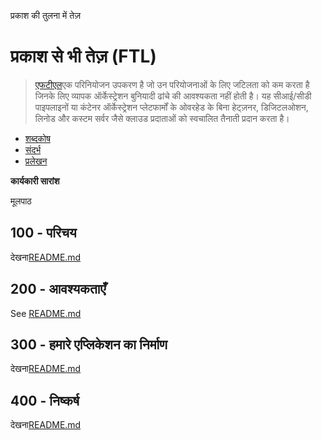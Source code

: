 प्रकाश की तुलना में तेज़

# प्रकाश से भी तेज़ (FTL)

> [एफटीएल](https://github.com/yarlson/ftl)एक परिनियोजन उपकरण है जो उन परियोजनाओं के लिए जटिलता को कम करता है जिनके लिए व्यापक ऑर्केस्ट्रेशन बुनियादी ढांचे की आवश्यकता नहीं होती है। यह सीआई/सीडी पाइपलाइनों या कंटेनर ऑर्केस्ट्रेशन प्लेटफार्मों के ओवरहेड के बिना हेट्ज़नर, डिजिटलओशन, लिनोड और कस्टम सर्वर जैसे क्लाउड प्रदाताओं को स्वचालित तैनाती प्रदान करता है।

-   [शब्दकोष](./GLOSSARY.md)
-   [संदर्भ](./REFERENCES.md)
-   [प्रलेखन](./DOCUMENTATION.md)

**कार्यकारी सारांश**

मूलपाठ

## 100 - परिचय

देखना[README.md](./100/README.md)

## 200 - आवश्यकताएँ

See [README.md](./200/README.md)

## 300 - हमारे एप्लिकेशन का निर्माण

देखना[README.md](./300/README.md)

## 400 - निष्कर्ष

देखना[README.md](./400/README.md)
